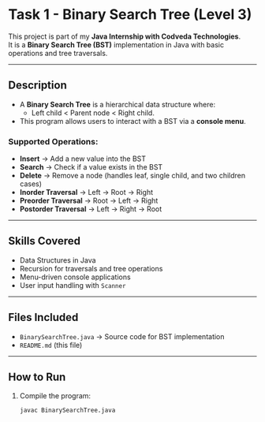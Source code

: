 # Task 1 - Binary Search Tree (Level 3)

This project is part of my **Java Internship with Codveda Technologies**.  
It is a **Binary Search Tree (BST)** implementation in Java with basic operations and tree traversals.

---

##  Description
- A **Binary Search Tree** is a hierarchical data structure where:
  - Left child < Parent node < Right child.  
- This program allows users to interact with a BST via a **console menu**.  

### Supported Operations:
- **Insert** → Add a new value into the BST  
- **Search** → Check if a value exists in the BST  
- **Delete** → Remove a node (handles leaf, single child, and two children cases)  
- **Inorder Traversal** → Left → Root → Right  
- **Preorder Traversal** → Root → Left → Right  
- **Postorder Traversal** → Left → Right → Root  

---

##  Skills Covered
- Data Structures in Java  
- Recursion for traversals and tree operations  
- Menu-driven console applications  
- User input handling with `Scanner`  

---

##  Files Included
- `BinarySearchTree.java` → Source code for BST implementation  
- `README.md` (this file)

---

##  How to Run
1. Compile the program:
   ```bash
   javac BinarySearchTree.java

